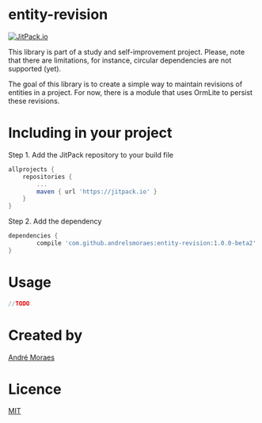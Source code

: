 # entity-revision
[![JitPack.io](https://jitpack.io/v/andrelsmoraes/entity-revision.svg)](https://jitpack.io/#andrelsmoraes/entity-revision)

This library is part of a study and self-improvement project. Please, note that there are limitations, for instance, circular dependencies are not supported (yet).

The goal of this library is to create a simple way to maintain revisions of entities in a project. For now, there is a module that uses OrmLite to persist these revisions.

# Including in your project
Step 1. Add the JitPack repository to your build file
```groovy
allprojects {
    repositories {
        ...
        maven { url 'https://jitpack.io' }
    }
}
```
Step 2. Add the dependency
```groovy
dependencies {
        compile 'com.github.andrelsmoraes:entity-revision:1.0.0-beta2'
}
```

# Usage
```groovy
//TODO
```

# Created by
[André Moraes](https://github.com/andrelsmoraes)

# Licence
[MIT](https://opensource.org/licenses/MIT)

